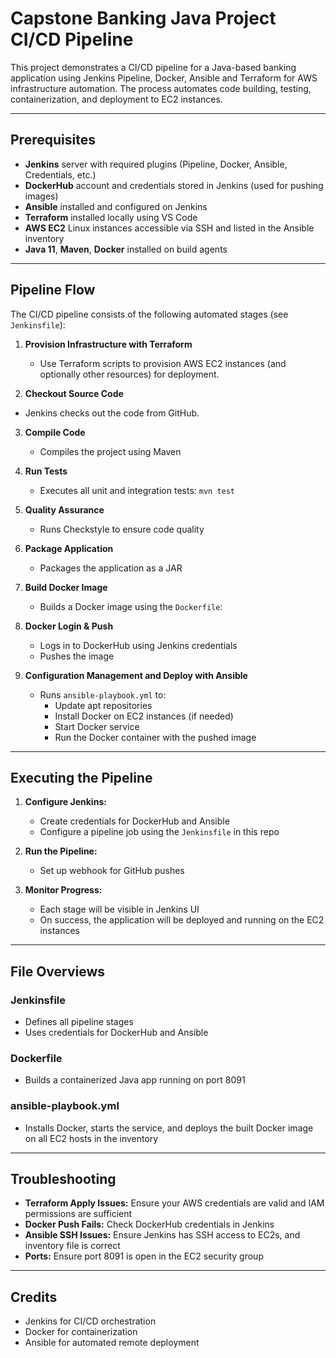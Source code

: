 # Capstone Banking Java Project CI/CD Pipeline

This project demonstrates a CI/CD pipeline for a Java-based banking application using Jenkins Pipeline, Docker, Ansible and Terraform for AWS infrastructure automation. The process automates code building, testing, containerization, and deployment to EC2 instances.

---

## Prerequisites

- **Jenkins** server with required plugins (Pipeline, Docker, Ansible, Credentials, etc.)
- **DockerHub** account and credentials stored in Jenkins (used for pushing images)
- **Ansible** installed and configured on Jenkins
- **Terraform** installed locally using VS Code
- **AWS EC2** Linux instances accessible via SSH and listed in the Ansible inventory
- **Java 11**, **Maven**, **Docker** installed on build agents

---

## Pipeline Flow

The CI/CD pipeline consists of the following automated stages (see `Jenkinsfile`):

1. **Provision Infrastructure with Terraform**
   - Use Terraform scripts to provision AWS EC2 instances (and optionally other resources) for deployment.

2.  **Checkout Source Code**
   - Jenkins checks out the code from GitHub.

3. **Compile Code**
   - Compiles the project using Maven

4. **Run Tests**
   - Executes all unit and integration tests: `mvn test`

5. **Quality Assurance**
   - Runs Checkstyle to ensure code quality

6. **Package Application**
   - Packages the application as a JAR

7. **Build Docker Image**
   - Builds a Docker image using the `Dockerfile`:

8. **Docker Login & Push**
   - Logs in to DockerHub using Jenkins credentials
   - Pushes the image

9. **Configuration Management and Deploy with Ansible**
   - Runs `ansible-playbook.yml` to:
     - Update apt repositories
     - Install Docker on EC2 instances (if needed)
     - Start Docker service
     - Run the Docker container with the pushed image
---

## Executing the Pipeline

1. **Configure Jenkins:**
   - Create credentials for DockerHub and Ansible 
   - Configure a pipeline job using the `Jenkinsfile` in this repo

2. **Run the Pipeline:**
   - Set up webhook for GitHub pushes

3. **Monitor Progress:**
   - Each stage will be visible in Jenkins UI
   - On success, the application will be deployed and running on the EC2 instances

---

## File Overviews

### Jenkinsfile

- Defines all pipeline stages
- Uses credentials for DockerHub and Ansible

### Dockerfile

- Builds a containerized Java app running on port 8091

### ansible-playbook.yml

- Installs Docker, starts the service, and deploys the built Docker image on all EC2 hosts in the inventory

---

## Troubleshooting

- **Terraform Apply Issues:** Ensure your AWS credentials are valid and IAM permissions are sufficient
- **Docker Push Fails:** Check DockerHub credentials in Jenkins
- **Ansible SSH Issues:** Ensure Jenkins has SSH access to EC2s, and inventory file is correct
- **Ports:** Ensure port 8091 is open in the EC2 security group

---

## Credits

- Jenkins for CI/CD orchestration
- Docker for containerization
- Ansible for automated remote deployment


